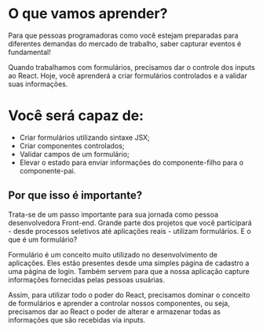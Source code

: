 # O que vamos aprender?
Para que pessoas programadoras como você estejam preparadas para diferentes demandas do mercado de trabalho, saber capturar eventos é fundamental!

Quando trabalhamos com formulários, precisamos dar o controle dos inputs ao React. Hoje, você aprenderá a criar formulários controlados e a validar suas informações.

# Você será capaz de:
- Criar formulários utilizando sintaxe JSX;
- Criar componentes controlados;
- Validar campos de um formulário;
- Elevar o estado para enviar informações do componente-filho para o componente-pai.
  
## Por que isso é importante?
Trata-se de um passo importante para sua jornada como pessoa desenvolvedora Front-end. Grande parte dos projetos que você participará - desde processos seletivos até aplicações reais - utilizam formulários. E o que é um formulário?

Formulário é um conceito muito utilizado no desenvolvimento de aplicações. Eles estão presentes desde uma simples página de cadastro a uma página de login. Também servem para que a nossa aplicação capture informações fornecidas pelas pessoas usuárias.

Assim, para utilizar todo o poder do React, precisamos dominar o conceito de formulários e aprender a controlar nossos componentes, ou seja, precisamos dar ao React o poder de alterar e armazenar todas as informações que são recebidas via inputs.

